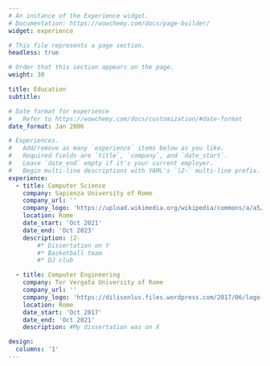 ```yaml
---
# An instance of the Experience widget.
# Documentation: https://wowchemy.com/docs/page-builder/
widget: experience

# This file represents a page section.
headless: true

# Order that this section appears on the page.
weight: 30

title: Education
subtitle:

# Date format for experience
#   Refer to https://wowchemy.com/docs/customization/#date-format
date_format: Jan 2006

# Experiences.
#   Add/remove as many `experience` items below as you like.
#   Required fields are `title`, `company`, and `date_start`.
#   Leave `date_end` empty if it's your current employer.
#   Begin multi-line descriptions with YAML's `|2-` multi-line prefix.
experience:
  - title: Computer Science
    company: Sapienza University of Rome
    company_url: ''
    company_logo: 'https://upload.wikimedia.org/wikipedia/commons/a/a5/Stemma_sapienza.png'
    location: Rome
    date_start: 'Oct 2021'
    date_end: 'Oct 2023'
    description: |2-
        #* Dissertation on Y
        #* Basketball team
        #* DJ club

  - title: Computer Engineering
    company: Tor Vergata University of Rome
    company_url: ''
    company_logo: 'https://dilisonlus.files.wordpress.com/2017/06/logo-uni-tor-vergata-e1497394938932.png'
    location: Rome
    date_start: 'Oct 2017'
    date_end: 'Oct 2021'
    description: #My dissertation was on X

design:
  columns: '1'
---
```

